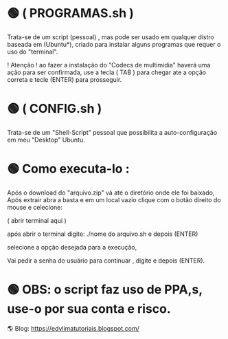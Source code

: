 # 🟢 ( PROGRAMAS.sh )
Trata-se de um script (pessoal) , mas pode ser usado em qualquer distro baseada em (Ubuntu*),
criado para instalar alguns programas que requer o uso do "terminal".

! Atenção ! ao fazer a instalação do "Codecs de multimidia" haverá uma ação para ser confirmada,
use a tecla ( TAB ) para chegar ate a opção correta e tecle (ENTER) para prosseguir.

# 🟢 ( CONFIG.sh ) 
Trata-se de um "Shell-Script" pessoal que possibilita a auto-configuração em meu "Desktop" Ubuntu.

# 🟢 Como executa-lo :
Após o download do "arquivo.zip" vá até o diretório onde ele foi baixado,
Após extrair abra a basta e em um local vazio clique com o botão direito do mouse e celecione:

( abrir terminal aqui )

após abrir o terminal digite: ./nome do arquivo.sh  e depois (ENTER)
 
selecione a opção desejada para a execução,

Vai pedir a senha do usuário para continuar , digite e depois (ENTER).

# 🟢 OBS: o script faz uso de PPA,s, use-o por sua conta e risco.

🌎 Blog: https://edylimatutoriais.blogspot.com/





